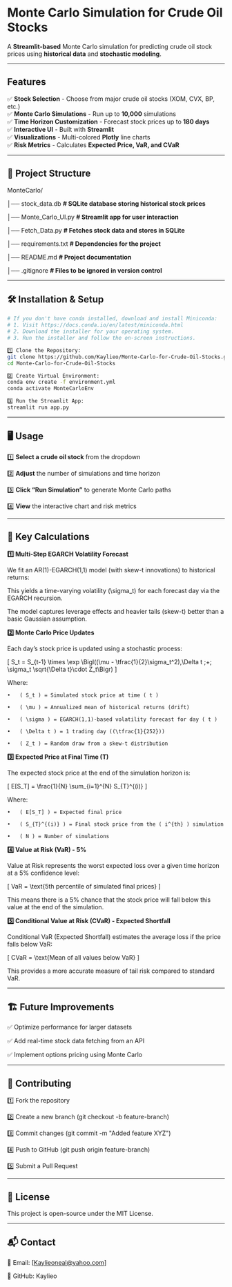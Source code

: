 # Monte Carlo Simulation for Crude Oil Stocks

A **Streamlit-based** Monte Carlo simulation for predicting crude oil stock prices using **historical data** and **stochastic modeling**.

---

## Features

✅ **Stock Selection** - Choose from major crude oil stocks (XOM, CVX, BP, etc.)  
✅ **Monte Carlo Simulations** - Run up to **10,000** simulations  
✅ **Time Horizon Customization** - Forecast stock prices up to **180 days**  
✅ **Interactive UI** - Built with **Streamlit**  
✅ **Visualizations** - Multi-colored **Plotly** line charts  
✅ **Risk Metrics** - Calculates **Expected Price, VaR, and CVaR**  

---

## 📂 Project Structure

MonteCarlo/

│── stock_data.db         **# SQLite database storing historical stock prices**

│── Monte_Carlo_UI.py     **# Streamlit app for user interaction**

│── Fetch_Data.py         **# Fetches stock data and stores in SQLite**

│── requirements.txt      **# Dependencies for the project**

│── README.md             **# Project documentation**

│── .gitignore            **# Files to be ignored in version control**

---

## 🛠 Installation & Setup
```bash
# If you don't have conda installed, download and install Miniconda:
# 1. Visit https://docs.conda.io/en/latest/miniconda.html
# 2. Download the installer for your operating system.
# 3. Run the installer and follow the on-screen instructions.

1️⃣ Clone the Repository:
git clone https://github.com/Kaylieo/Monte-Carlo-for-Crude-Oil-Stocks.git
cd Monte-Carlo-for-Crude-Oil-Stocks

2️⃣ Create Virtual Environment:
conda env create -f environment.yml
conda activate MonteCarloEnv

3️⃣ Run the Streamlit App:
streamlit run app.py
```
---

## 🖥️ Usage

1️⃣ **Select a crude oil stock** from the dropdown

2️⃣ **Adjust** the number of simulations and time horizon

3️⃣ **Click “Run Simulation”** to generate Monte Carlo paths

4️⃣ **View** the interactive chart and risk metrics

---

## 📌 Key Calculations

**1️⃣ Multi-Step EGARCH Volatility Forecast**

We fit an AR(1)-EGARCH(1,1) model (with skew-t innovations) to historical returns:

This yields a time-varying volatility (\sigma_t) for each forecast day via the EGARCH recursion.

The model captures leverage effects and heavier tails (skew-t) better than a basic Gaussian assumption.

**2️⃣ Monte Carlo Price Updates**

Each day’s stock price is updated using a stochastic process:

[
S_t = S_{t-1} \times \exp \Bigl((\mu - \tfrac{1}{2}\sigma_t^2),\Delta t ;+; \sigma_t \sqrt{\Delta t}\cdot Z_t\Bigr)
]

Where:

	•	( S_t ) = Simulated stock price at time ( t )

	•	( \mu ) = Annualized mean of historical returns (drift)

	•	( \sigma ) = EGARCH(1,1)-based volatility forecast for day ( t )

	•	( \Delta t ) = 1 trading day ((\tfrac{1}{252}))

	•	( Z_t ) = Random draw from a skew-t distribution

**3️⃣ Expected Price at Final Time (T)**

The expected stock price at the end of the simulation horizon is:

[
E[S_T] = \frac{1}{N} \sum_{i=1}^{N} S_{T}^{(i)}
]


Where:

	•	( E[S_T] ) = Expected final price

	•	( S_{T}^{(i)} ) = Final stock price from the ( i^{th} ) simulation

	•	( N ) = Number of simulations

**4️⃣ Value at Risk (VaR) - 5%**

Value at Risk represents the worst expected loss over a given time horizon at a 5% confidence level:

[
VaR = \text{5th percentile of simulated final prices}
]

This means there is a 5% chance that the stock price will fall below this value at the end of the simulation.

**5️⃣ Conditional Value at Risk (CVaR) - Expected Shortfall**

Conditional VaR (Expected Shortfall) estimates the average loss if the price falls below VaR:

[
CVaR = \text{Mean of all values below VaR}
]

This provides a more accurate measure of tail risk compared to standard VaR.

---

## 🏗 Future Improvements

✅ Optimize performance for larger datasets

✅ Add real-time stock data fetching from an API

✅ Implement options pricing using Monte Carlo

---

## 🤝 Contributing

1️⃣ Fork the repository

2️⃣ Create a new branch (git checkout -b feature-branch)

3️⃣ Commit changes (git commit -m "Added feature XYZ")

4️⃣ Push to GitHub (git push origin feature-branch)

5️⃣ Submit a Pull Request

---

## 📜 License

This project is open-source under the MIT License.

---

## 📬 Contact

📧 Email: [Kaylieoneal@yahoo.com]

📍 GitHub: Kaylieo
